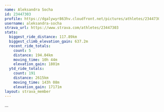 ```yaml
---
name: Aleksandra Socha
id: 23447303
profile: https://dgalywyr863hv.cloudfront.net/pictures/athletes/23447303/14745546/4/large.jpg
username: aleksandra-socha
strava_url: https://www.strava.com/athletes/23447303
stats:
  biggest_ride_distance: 117.89km
  biggest_climb_elevation_gain: 637.2m
  recent_ride_totals:
    count: 5
    distance: 194.04km
    moving_time: 10h 44m
    elevation_gain: 1801m
  ytd_ride_totals:
    count: 191
    distance: 2615km
    moving_time: 143h 08m
    elevation_gain: 17171m
layout: strava_member
--- 
```

...
